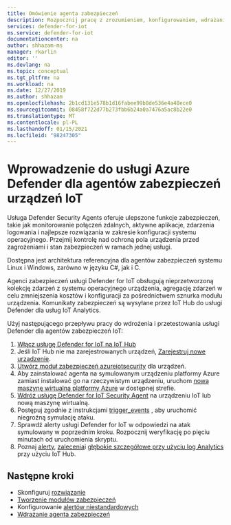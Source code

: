 ```yaml
---
title: Omówienie agenta zabezpieczeń
description: Rozpocznij pracę z zrozumieniem, konfigurowaniem, wdrażaniem i używaniem agentów usługi Azure Defender for IoT Security Service na urządzeniach IoT.
services: defender-for-iot
ms.service: defender-for-iot
documentationcenter: na
author: shhazam-ms
manager: rkarlin
editor: ''
ms.devlang: na
ms.topic: conceptual
ms.tgt_pltfrm: na
ms.workload: na
ms.date: 12/27/2019
ms.author: shhazam
ms.openlocfilehash: 2b1cd131e578b1d16fabee99b8de536e4a48ece0
ms.sourcegitcommit: 08458f722d77b273fbb6b24a0a7476a5ac8b22e0
ms.translationtype: MT
ms.contentlocale: pl-PL
ms.lasthandoff: 01/15/2021
ms.locfileid: "98247305"
---
```

# <a name="get-started-with-azure-defender-for-iot-device-security-agents"></a>Wprowadzenie do usługi Azure Defender dla agentów zabezpieczeń urządzeń IoT

Usługa Defender Security Agents oferuje ulepszone funkcje zabezpieczeń, takie jak monitorowanie połączeń zdalnych, aktywne aplikacje, zdarzenia logowania i najlepsze rozwiązania w zakresie konfiguracji systemu operacyjnego. Przejmij kontrolę nad ochroną pola urządzenia przed zagrożeniami i stan zabezpieczeń w ramach jednej usługi.

Dostępna jest architektura referencyjna dla agentów zabezpieczeń systemu Linux i Windows, zarówno w języku C#, jak i C.

Agenci zabezpieczeń usługi Defender for IoT obsługują nieprzetworzoną kolekcję zdarzeń z systemu operacyjnego urządzenia, agregację zdarzeń w celu zmniejszenia kosztów i konfiguracji za pośrednictwem sznurka modułu urządzenia. Komunikaty zabezpieczeń są wysyłane przez IoT Hub do usługi Defender dla usług IoT Analytics.

Użyj następującego przepływu pracy do wdrożenia i przetestowania usługi Defender dla agentów zabezpieczeń IoT:

1. [Włącz usługę Defender for IoT na IoT Hub](quickstart-onboard-iot-hub.md)
1. Jeśli IoT Hub nie ma zarejestrowanych urządzeń, [Zarejestruj nowe urządzenie](../iot-accelerators/iot-accelerators-device-simulation-overview.md).
1. [Utwórz moduł zabezpieczeń azureiotsecurity](quickstart-create-security-twin.md) dla urządzeń.
1. Aby zainstalować agenta na symulowanym urządzeniu platformy Azure zamiast instalować go na rzeczywistym urządzeniu, uruchom [nową maszynę wirtualną platformy Azure](../virtual-machines/linux/quick-create-portal.md) w dostępnej strefie.
1. [Wdróż usługę Defender for IoT Security Agent](how-to-deploy-linux-cs.md) na urządzeniu IoT lub nową maszynę wirtualną.
1. Postępuj zgodnie z instrukcjami [trigger_events](https://aka.ms/iot-security-github-trigger-events) , aby uruchomić niegroźną symulację ataku.
1. Sprawdź alerty usługi Defender for IoT w odpowiedzi na atak symulowany w poprzednim kroku. Rozpocznij weryfikację po pięciu minutach od uruchomienia skryptu.
1. Poznaj [alerty](concept-security-alerts.md), [zalecenia](concept-recommendations.md)i [głębokie szczegółowe przy użyciu log Analytics](how-to-security-data-access.md) przy użyciu IoT Hub.

## <a name="next-steps"></a>Następne kroki

- Skonfiguruj [rozwiązanie](quickstart-configure-your-solution.md)
- [Tworzenie modułów zabezpieczeń](quickstart-create-security-twin.md)
- Konfigurowanie [alertów niestandardowych](quickstart-create-custom-alerts.md)
- [Wdrażanie agenta zabezpieczeń](how-to-deploy-agent.md)